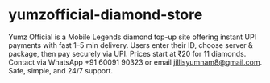 # yumzofficial-diamond-store
Yumz Official is a Mobile Legends diamond top-up site offering instant UPI payments with fast 1–5 min delivery. Users enter their ID, choose server &amp; package, then pay securely via UPI. Prices start at ₹20 for 11 diamonds. Contact via WhatsApp +91 60091 90323 or email jillisyumnam8@gmail.com. Safe, simple, and 24/7 support.
